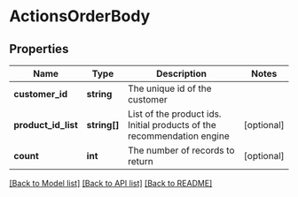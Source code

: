 # ActionsOrderBody

## Properties
Name | Type | Description | Notes
------------ | ------------- | ------------- | -------------
**customer_id** | **string** | The unique id of the customer | 
**product_id_list** | **string[]** | List of the product ids. Initial products of the recommendation engine | [optional] 
**count** | **int** | The number of records to return | [optional] 

[[Back to Model list]](../../README.md#documentation-for-models) [[Back to API list]](../../README.md#documentation-for-api-endpoints) [[Back to README]](../../README.md)

